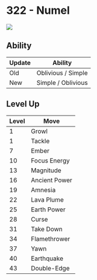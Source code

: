 # 322 - Numel
![][322]

## Ability

Update | Ability
---    | ---
Old    | Oblivious / Simple
New    | Simple / Oblivious

## Level Up

Level | Move
---   | ---
  1   | Growl
  1   | Tackle
  7   | Ember
 10   | Focus Energy
 13   | Magnitude
 16   | Ancient Power
 19   | Amnesia
 22   | Lava Plume
 25   | Earth Power
 28   | Curse
 31   | Take Down
 34   | Flamethrower
 37   | Yawn
 40   | Earthquake
 43   | Double-Edge



[322]: /img/pokemon/322.png
